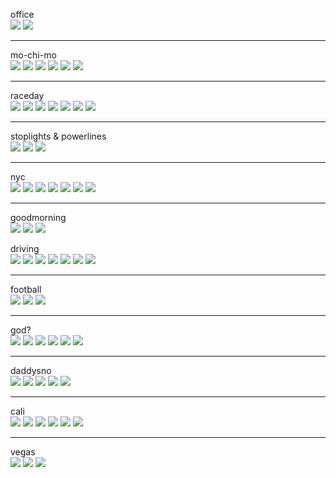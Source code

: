 office\
 [![](photos/7_t.jpg)](photos/7.jpg) [![](photos/8_t.jpg)](photos/8.jpg)

* * * * *

mo-chi-mo\
 [![](photos/r1_t.jpg)](photos/r1.jpg)
[![](photos/r2_t.jpg)](photos/r2.jpg)
[![](photos/r3_t.jpg)](photos/r3.jpg)
[![](photos/r4_t.jpg)](photos/r4.jpg)
[![](photos/r5_t.jpg)](photos/r5.jpg)
[![](photos/r6_t.jpg)](photos/r6.jpg)

* * * * *

raceday\
 [![](photos/s1_t.jpg)](photos/s1.jpg)
[![](photos/s2_t.jpg)](photos/s2.jpg)
[![](photos/s3_t.jpg)](photos/s3.jpg)
[![](photos/s4_t.jpg)](photos/s4.jpg)
[![](photos/s5_t.jpg)](photos/s5.jpg)
[![](photos/s6_t.jpg)](photos/s6.jpg)
[![](photos/s7_t.jpg)](photos/s7.jpg)

* * * * *

stoplights & powerlines\
 [![](photos/b1_t.jpg)](photos/b1.jpg)
[![](photos/b2_t.jpg)](photos/b2.jpg)
[![](photos/b3_t.jpg)](photos/b3.jpg)

* * * * *

nyc\
 [![](photos/e1_t.jpg)](photos/e1.jpg)
[![](photos/e2_t.jpg)](photos/e2.jpg)
[![](photos/e3_t.jpg)](photos/e3.jpg)
[![](photos/e4_t.jpg)](photos/e4.jpg)
[![](photos/e5_t.jpg)](photos/e5.jpg)
[![](photos/e6_t.jpg)](photos/e6.jpg)
[![](photos/e7_t.jpg)](photos/e7.jpg)

* * * * *

goodmorning\
 [![](photos/f1_t.jpg)](photos/f1.jpg)
[![](photos/f2_t.jpg)](photos/f2.jpg)
[![](photos/f3_t.jpg)](photos/f3.jpg)

driving\
 [![](photos/12_t.jpg)](photos/12.jpg)
[![](photos/13_t.jpg)](photos/13.jpg)
[![](photos/15_t.jpg)](photos/15.jpg)
[![](photos/17_t.jpg)](photos/17.jpg)
[![](photos/18_t.jpg)](photos/18.jpg)
[![](photos/19_t.jpg)](photos/19.jpg)
[![](photos/16_t.jpg)](photos/16.jpg)

* * * * *

football\
 [![](photos/21_t.jpg)](photos/21.jpg)
[![](photos/23_t.jpg)](photos/23.jpg)
[![](photos/28_t.jpg)](photos/28.jpg)

* * * * *

god?\
 [![](photos/t1_t.jpg)](photos/t1.jpg)
[![](photos/t2_t.jpg)](photos/t2.jpg)
[![](photos/t3_t.jpg)](photos/t3.jpg)
[![](photos/t4_t.jpg)](photos/t4.jpg)
[![](photos/t5_t.jpg)](photos/t5.jpg)
[![](photos/t6_t.jpg)](photos/t6.jpg)

* * * * *

daddysno\
 [![](photos/a1_t.jpg)](photos/a1.jpg)
[![](photos/a2_t.jpg)](photos/a2.jpg)
[![](photos/a3_t.jpg)](photos/a3.jpg)
[![](photos/a4_t.jpg)](photos/a4.jpg)
[![](photos/a5_t.jpg)](photos/a5.jpg)

* * * * *

cali\
 [![](photos/c1_t.jpg)](photos/c1.jpg)
[![](photos/c2_t.jpg)](photos/c2.jpg)
[![](photos/c3_t.jpg)](photos/c3.jpg)
[![](photos/c4_t.jpg)](photos/c4.jpg)
[![](photos/c5_t.jpg)](photos/c5.jpg)
[![](photos/c6_t.jpg)](photos/c6.jpg)

* * * * *

vegas\
 [![](photos/d1_t.jpg)](photos/d1.jpg)
[![](photos/d2_t.jpg)](photos/d2.jpg)
[![](photos/d3_t.jpg)](photos/d3.jpg)
